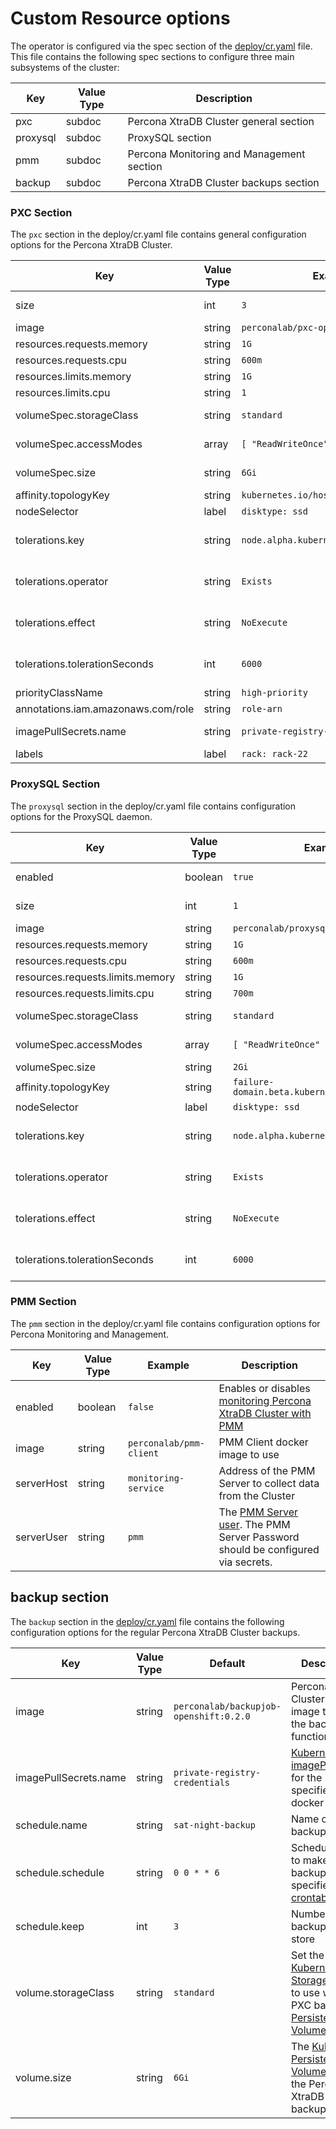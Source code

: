 Custom Resource options
==============================================================

The operator is configured via the spec section of the [deploy/cr.yaml](https://github.com/Percona-Lab/percona-xtradb-cluster-operator/blob/master/deploy/cr.yaml) file. This file contains the following spec sections to configure three main subsystems of the cluster: 

| Key      | Value Type | Description                               |
|----------|------------|-------------------------------------------|
| pxc      | subdoc     | Percona XtraDB Cluster general section    |
| proxysql | subdoc     | ProxySQL section                          |
| pmm      | subdoc     | Percona Monitoring and Management section |
| backup   | subdoc     | Percona XtraDB Cluster backups section    |

### PXC Section

The ``pxc`` section in the deploy/cr.yaml file contains general configuration options for the Percona XtraDB Cluster.

| Key                            | Value Type | Example   | Description |
|--------------------------------|------------|-----------|-------------|
|size                            | int        | `3`       |  The size of the Percona XtraDB Cluster, must be >= 3 for [High-Availability](hhttps://www.percona.com/doc/percona-xtradb-cluster/5.7/intro.html) |
|image                           | string     |`perconalab/pxc-openshift:0.1.0` | Percona XtraDB Cluster docker image to use                                                                     |
|resources.requests.memory       | string     | `1G`      | [Kubernetes Memory requests](https://kubernetes.io/docs/concepts/configuration/manage-compute-resources-container/#resource-requests-and-limits-of-pod-and-container) for a PXC container                                                               |
|resources.requests.cpu          | string     | `600m`    | [Kubernetes CPU requests](https://kubernetes.io/docs/concepts/configuration/manage-compute-resources-container/#resource-requests-and-limits-of-pod-and-container) for a PXC container |
|resources.limits.memory         | string     | `1G`      | [Kubernetes Memory limit](https://kubernetes.io/docs/concepts/configuration/manage-compute-resources-container/#resource-requests-and-limits-of-pod-and-container) for a PXC container |
|resources.limits.cpu            | string     | `1`       | [Kubernetes CPU limit](https://kubernetes.io/docs/concepts/configuration/manage-compute-resources-container/#resource-requests-and-limits-of-pod-and-container) for a PXC container |
|volumeSpec.storageClass         | string     | `standard`| Set the [Kubernetes Storage Class](https://kubernetes.io/docs/concepts/storage/storage-classes/) to use with the PXC [Persistent Volume Claim](https://kubernetes.io/docs/concepts/storage/persistent-volumes/#persistentvolumeclaims)                     |
|volumeSpec.accessModes          | array      | `[ "ReadWriteOnce" ]` | [Kubernetes Persistent Volume](https://kubernetes.io/docs/concepts/storage/persistent-volumes/) access modes for the PerconaXtraDB Cluster  |
|volumeSpec.size                 | string     | `6Gi`     | The [Kubernetes Persistent Volume](https://kubernetes.io/docs/concepts/storage/persistent-volumes/) size for the Percona XtraDB Cluster                            |
|affinity.topologyKey            | string     |`kubernetes.io/hostname`| The [Kubernetes topologyKey](https://kubernetes.io/docs/concepts/configuration/assign-pod-node/#inter-pod-affinity-and-anti-affinity-beta-feature) node affinity constraint|
|nodeSelector                    | label      | `disktype: ssd`        | The [Kubernetes nodeSelector](https://kubernetes.io/docs/concepts/configuration/assign-pod-node/#nodeselector) affinity constraint|
|tolerations.key                 | string     | `node.alpha.kubernetes.io/unreachable` | The [Kubernetes Pod tolerations] (https://kubernetes.io/docs/concepts/configuration/taint-and-toleration/#concepts) key           |
|tolerations.operator            | string     | `Exists`  | The [Kubernetes Pod tolerations] (https://kubernetes.io/docs/concepts/configuration/taint-and-toleration/#concepts) operator           |
|tolerations.effect              | string     |`NoExecute`| The [Kubernetes Pod tolerations] (https://kubernetes.io/docs/concepts/configuration/taint-and-toleration/#concepts) effect             |
|tolerations.tolerationSeconds   | int | `6000`    | The [Kubernetes Pod tolerations] (https://kubernetes.io/docs/concepts/configuration/taint-and-toleration/#concepts) time limit         |
|priorityClassName               | string     | `high-priority`  | The [Kuberentes Pod priority class](https://kubernetes.io/docs/concepts/configuration/pod-priority-preemption/#priorityclass) |
|annotations.iam.amazonaws.com/role | string |`role-arn`| The [AWS IAM role](https://kubernetes-on-aws.readthedocs.io/en/latest/user-guide/iam-roles.html)                              |
|imagePullSecrets.name           | string     | `private-registry-credentials` | [Kubernetes imagePullSecret](https://kubernetes.io/docs/concepts/configuration/secret/#using-imagepullsecrets) for the Percona XtraDB Cluster docker image |
|labels                          | label      | `rack: rack-22` | The [Kubernetes affinity labels](https://kubernetes.io/docs/concepts/configuration/assign-pod-node/)                       |

### ProxySQL Section

The ``proxysql`` section in the deploy/cr.yaml file contains configuration options for the ProxySQL daemon.

| Key                            | Value Type | Example   | Description |
|--------------------------------|------------|-----------|-------------|
|enabled                         | boolean    | `true`    | Enables or disables [load balancing with ProxySQL](https://www.percona.com/doc/percona-xtradb-cluster/5.7/howtos/proxysql.html) [Service](https://kubernetes.io/docs/concepts/services-networking/service/) |
|size                            | int        | `1`       | The number of the ProxySQL daemons [to provide load balancing](https://www.percona.com/doc/percona-xtradb-cluster/5.7/howtos/proxysql.html), must be = 1 in current release|
|image                           | string     |`perconalab/proxysql-openshift:0.1.0` | ProxySQL docker image to use |
|resources.requests.memory       | string     | `1G`      | [Kubernetes Memory requests](https://kubernetes.io/docs/concepts/configuration/manage-compute-resources-container/#resource-requests-and-limits-of-pod-and-container) for a ProxySQL container                                                      |
|resources.requests.cpu          | string     | `600m`    | [Kubernetes CPU requests](https://kubernetes.io/docs/concepts/configuration/manage-compute-resources-container/#resource-requests-and-limits-of-pod-and-container) for a ProxySQL container                                                               |
|resources.requests.limits.memory| string     | `1G`      | [Kubernetes Memory limit](https://kubernetes.io/docs/concepts/configuration/manage-compute-resources-container/#resource-requests-and-limits-of-pod-and-container) for a ProxySQL container                                                               |
|resources.requests.limits.cpu   | string     | `700m`    | [Kubernetes CPU limit](https://kubernetes.io/docs/concepts/configuration/manage-compute-resources-container/#resource-requests-and-limits-of-pod-and-container) for a ProxySQL container                                                               |
|volumeSpec.storageClass         | string     | `standard`| The [Kubernetes Storage Class](https://kubernetes.io/docs/concepts/storage/storage-classes/) to use with the ProxySQL [Persistent Volume Claim](https://kubernetes.io/docs/concepts/storage/persistent-volumes/#persistentvolumeclaims)            |
|volumeSpec.accessModes          | array      | `[ "ReadWriteOnce" ]` | [Kubernetes Persistent Volume](https://kubernetes.io/docs/concepts/storage/persistent-volumes/) access modes for ProxySQL  |
|volumeSpec.size                 | string     | `2Gi`     | The [Kubernetes Persistent Volume](https://kubernetes.io/docs/concepts/storage/persistent-volumes/) size for ProxySQL                             |
|affinity.topologyKey            | string     |`failure-domain.beta.kubernetes.io/zone`| The [Kubernetes topologyKey](https://kubernetes.io/docs/concepts/configuration/assign-pod-node/#inter-pod-affinity-and-anti-affinity-beta-feature) node affinity constraint|
|nodeSelector           | label      | `disktype: ssd`        | The [Kubernetes nodeSelector](https://kubernetes.io/docs/concepts/configuration/assign-pod-node/#nodeselector) affinity constraint|
|tolerations.key        | string     | `node.alpha.kubernetes.io/unreachable` | The [Kubernetes Pod tolerations] (https://kubernetes.io/docs/concepts/configuration/taint-and-toleration/#concepts) key           |
|tolerations.operator   | string     | `Exists`  | The [Kubernetes Pod tolerations] (https://kubernetes.io/docs/concepts/configuration/taint-and-toleration/#concepts) operator           |
|tolerations.effect     | string     |`NoExecute`| The [Kubernetes Pod tolerations] (https://kubernetes.io/docs/concepts/configuration/taint-and-toleration/#concepts) effect             |
|tolerations.tolerationSeconds | int | `6000`    | The [Kubernetes Pod tolerations] (https://kubernetes.io/docs/concepts/configuration/taint-and-toleration/#concepts) time limit         |

### PMM Section

The ``pmm`` section in the deploy/cr.yaml file contains configuration options for Percona Monitoring and Management.

| Key       | Value Type | Example               | Description                    |
|-----------|------------|-----------------------|--------------------------------|
|enabled    | boolean    | `false`               | Enables or disables [monitoring Percona XtraDB Cluster with PMM](https://www.percona.com/doc/percona-xtradb-cluster/LATEST/manual/monitoring.html#using-pmm) |
|image      | string     |`perconalab/pmm-client`| PMM Client docker image to use |
|serverHost | string     | `monitoring-service`  | Address of the PMM Server to collect data from the Cluster |
|serverUser | string     | `pmm`                 | The [PMM Server user](https://www.percona.com/doc/percona-monitoring-and-management/glossary.option.html#term-server-user). The PMM Server Password should be configured via secrets. |

## backup section

The ``backup`` section in the [deploy/cr.yaml](https://github.com/Percona-Lab/percona-xtradb-cluster-operator/blob/master/deploy/cr.yaml) file contains the following configuration options for the regular Percona XtraDB Cluster backups.

| Key                            | Value Type | Default   | Description |
|--------------------------------|------------|-----------|-------------|
|image                           | string     | `perconalab/backupjob-openshift:0.2.0` | Percona XtraDB Cluster docker image to use for the backup functionality                                                                       |
|imagePullSecrets.name           | string     | `private-registry-credentials`  | [Kubernetes imagePullSecret](https://kubernetes.io/docs/concepts/configuration/secret/#using-imagepullsecrets) for the specified docker image |
|schedule.name                   | string     | `sat-night-backup` | Name of the backup             |
|schedule.schedule               | string     | `0 0 * * 6`        | Scheduled time to make a backup, specified in the [crontab format](https://en.wikipedia.org/wiki/Cron)                                                        |
|schedule.keep                   | int        | `3`       | Number of backups to store             |
|volume.storageClass             | string     | `standard`| Set the [Kubernetes Storage Class](https://kubernetes.io/docs/concepts/storage/storage-classes/) to use with the PXC backups [Persistent Volume Claim](https://kubernetes.io/docs/concepts/storage/persistent-volumes/#persistentvolumeclaims)                     |
|volume.size                     | string     | `6Gi`     | The [Kubernetes Persistent Volume](https://kubernetes.io/docs/concepts/storage/persistent-volumes/) size for the Percona XtraDB Cluster backups                           |
